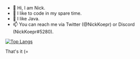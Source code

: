 - 👋 Hi, I am Nick. 
- 👀 I like to code in my spare time.
- 🌱 I like Java.
- 📫 You can reach me via Twitter (@NickKoepr) or Discord (NickKoepr#5280).

[![Top Langs](https://github-readme-stats.vercel.app/api/top-langs/?username=nickkoepr&layout=compact&theme=dark)](https://github.com/NickKoepr?tab=repositories)

That's it (=
